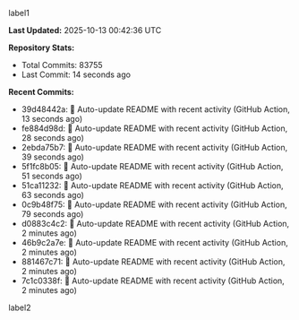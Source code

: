 
label1 
<!-- ACTIVITY_START -->
**Last Updated:** 2025-10-13 00:42:36 UTC

**Repository Stats:**
- Total Commits: 83755
- Last Commit: 14 seconds ago

**Recent Commits:**
- 39d48442a: 🤖 Auto-update README with recent activity (GitHub Action, 13 seconds ago)
- fe884d98d: 🤖 Auto-update README with recent activity (GitHub Action, 28 seconds ago)
- 2ebda75b7: 🤖 Auto-update README with recent activity (GitHub Action, 39 seconds ago)
- 5f1fc8b05: 🤖 Auto-update README with recent activity (GitHub Action, 51 seconds ago)
- 51ca11232: 🤖 Auto-update README with recent activity (GitHub Action, 63 seconds ago)
- 0c9b48f75: 🤖 Auto-update README with recent activity (GitHub Action, 79 seconds ago)
- d0883c4c2: 🤖 Auto-update README with recent activity (GitHub Action, 2 minutes ago)
- 46b9c2a7e: 🤖 Auto-update README with recent activity (GitHub Action, 2 minutes ago)
- 881467c71: 🤖 Auto-update README with recent activity (GitHub Action, 2 minutes ago)
- 7c1c0338f: 🤖 Auto-update README with recent activity (GitHub Action, 2 minutes ago)
<!-- ACTIVITY_END -->

label2
